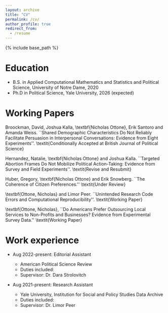 ```yaml
---
layout: archive
title: "CV"
permalink: /cv/
author_profile: true
redirect_from:
  - /resume
---
```


{% include base_path %}

Education
======
* B.S. in Applied Computational Mathematics and Statistics and Political Science, University of Notre Dame, 2020
* Ph.D in Political Science, Yale University, 2026 (expected)

Working Papers
======
Broockman, David, Joshua Kalla, \textbf{Nicholas Ottone}, Erik Santoro and Amanda Weiss. ``Shared Demographic Characteristics Do Not Reliably Facilitate Persuasion in Interpersonal Conversations: Evidence from Eight Experiments''. \textit{Conditionally Accepted at British Journal of Political Science}

Hernandez, Natalie, \textbf{Nicholas Ottone} and Joshua Kalla. ``Targeted Abortion Frames Do Not Mobilize Political Action-Taking: Evidence from Survey and Field Experiments''. \textit{Revise and Resubmit}

Huber, Gregory, \textbf{Nicholas Ottone} and Erik Snowberg. ``The Coherence of Citizen Preferences.'' \textit{Under Review}

\textbf{Ottone, Nicholas} and Limor Peer. ``Unintended Research Code Errors and Computational Reproducibility''. \textit{Working Paper}

\textbf{Ottone, Nicholas}, ``Do Americans Prefer Outsourcing Local Services to Non-Profits and Businesses? Evidence from Experimental Survey Data.'' \textit{Working Paper}
  
Work experience
======
* Aug 2022-present: Editorial Assistant
  * American Political Science Review
  * Duties included: 
  * Supervisor: Dr. Dara Strolovitch

* Aug 2021-present: Research Assistant
  * Yale University, Institution for Social and Policy Studies Data Archive
  * Duties included: 
  * Supervisor: Dr. Limor Peer

